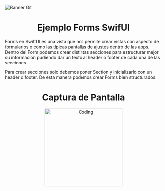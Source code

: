 ![Banner Git](https://i.postimg.cc/V65PfMbC/fondo-romn.png)
<h1 align="center">Ejemplo Forms SwifUI</h1>
Forms en SwiftUI es una vista que nos permite crear vistas con aspecto de formularios o como las típicas pantallas de ajustes dentro de las apps.
Dentro del Form podemos crear distintas secciones para estructurar mejor su información pudiendo dar un texto al header o footer de cada una de las secciones.

Para crear secciones solo debemos poner Section y inicializarlo con un header o footer. De esta manera podemos crear Forms bien structurados.

<h1 align="center">Captura de Pantalla</h1>

<p align="center">
  <img align="center" alt="Coding" width="250" height="250" src="https://i.pinimg.com/originals/75/b9/74/75b9742137e973eb7b17fec0495f293d.gif"> 
</p>


